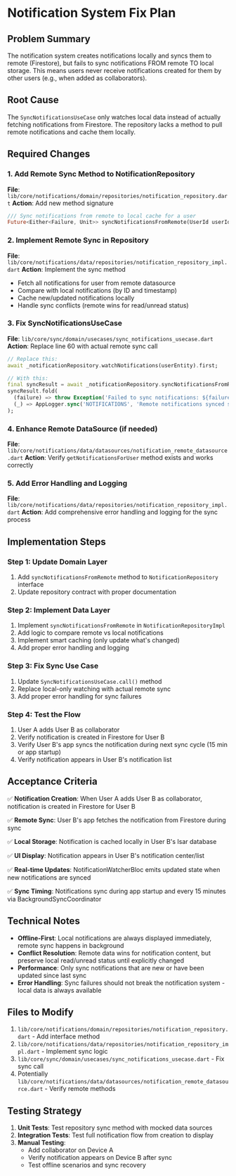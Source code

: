 # Notification System Fix Plan

## Problem Summary
The notification system creates notifications locally and syncs them to remote (Firestore), but fails to sync notifications FROM remote TO local storage. This means users never receive notifications created for them by other users (e.g., when added as collaborators).

## Root Cause
The `SyncNotificationsUseCase` only watches local data instead of actually fetching notifications from Firestore. The repository lacks a method to pull remote notifications and cache them locally.

## Required Changes

### 1. Add Remote Sync Method to NotificationRepository
**File**: `lib/core/notifications/domain/repositories/notification_repository.dart`
**Action**: Add new method signature
```dart
/// Sync notifications from remote to local cache for a user
Future<Either<Failure, Unit>> syncNotificationsFromRemote(UserId userId);
```

### 2. Implement Remote Sync in Repository
**File**: `lib/core/notifications/data/repositories/notification_repository_impl.dart`
**Action**: Implement the sync method
- Fetch all notifications for user from remote datasource
- Compare with local notifications (by ID and timestamp)
- Cache new/updated notifications locally
- Handle sync conflicts (remote wins for read/unread status)

### 3. Fix SyncNotificationsUseCase
**File**: `lib/core/sync/domain/usecases/sync_notifications_usecase.dart`
**Action**: Replace line 60 with actual remote sync call
```dart
// Replace this:
await _notificationRepository.watchNotifications(userEntity).first;

// With this:
final syncResult = await _notificationRepository.syncNotificationsFromRemote(userEntity);
syncResult.fold(
  (failure) => throw Exception('Failed to sync notifications: ${failure.message}'),
  (_) => AppLogger.sync('NOTIFICATIONS', 'Remote notifications synced successfully'),
);
```

### 4. Enhance Remote DataSource (if needed)
**File**: `lib/core/notifications/data/datasources/notification_remote_datasource.dart`
**Action**: Verify `getNotificationsForUser` method exists and works correctly

### 5. Add Error Handling and Logging
**File**: `lib/core/notifications/data/repositories/notification_repository_impl.dart`
**Action**: Add comprehensive error handling and logging for the sync process

## Implementation Steps

### Step 1: Update Domain Layer
1. Add `syncNotificationsFromRemote` method to `NotificationRepository` interface
2. Update repository contract with proper documentation

### Step 2: Implement Data Layer
1. Implement `syncNotificationsFromRemote` in `NotificationRepositoryImpl`
2. Add logic to compare remote vs local notifications
3. Implement smart caching (only update what's changed)
4. Add proper error handling and logging

### Step 3: Fix Sync Use Case
1. Update `SyncNotificationsUseCase.call()` method
2. Replace local-only watching with actual remote sync
3. Add proper error handling for sync failures

### Step 4: Test the Flow
1. User A adds User B as collaborator
2. Verify notification is created in Firestore for User B
3. Verify User B's app syncs the notification during next sync cycle (15 min or app startup)
4. Verify notification appears in User B's notification list

## Acceptance Criteria

✅ **Notification Creation**: When User A adds User B as collaborator, notification is created in Firestore for User B

✅ **Remote Sync**: User B's app fetches the notification from Firestore during sync

✅ **Local Storage**: Notification is cached locally in User B's Isar database

✅ **UI Display**: Notification appears in User B's notification center/list

✅ **Real-time Updates**: NotificationWatcherBloc emits updated state when new notifications are synced

✅ **Sync Timing**: Notifications sync during app startup and every 15 minutes via BackgroundSyncCoordinator

## Technical Notes

- **Offline-First**: Local notifications are always displayed immediately, remote sync happens in background
- **Conflict Resolution**: Remote data wins for notification content, but preserve local read/unread status until explicitly changed
- **Performance**: Only sync notifications that are new or have been updated since last sync
- **Error Handling**: Sync failures should not break the notification system - local data is always available

## Files to Modify

1. `lib/core/notifications/domain/repositories/notification_repository.dart` - Add interface method
2. `lib/core/notifications/data/repositories/notification_repository_impl.dart` - Implement sync logic
3. `lib/core/sync/domain/usecases/sync_notifications_usecase.dart` - Fix sync call
4. Potentially `lib/core/notifications/data/datasources/notification_remote_datasource.dart` - Verify remote methods

## Testing Strategy

1. **Unit Tests**: Test repository sync method with mocked data sources
2. **Integration Tests**: Test full notification flow from creation to display
3. **Manual Testing**: 
   - Add collaborator on Device A
   - Verify notification appears on Device B after sync
   - Test offline scenarios and sync recovery